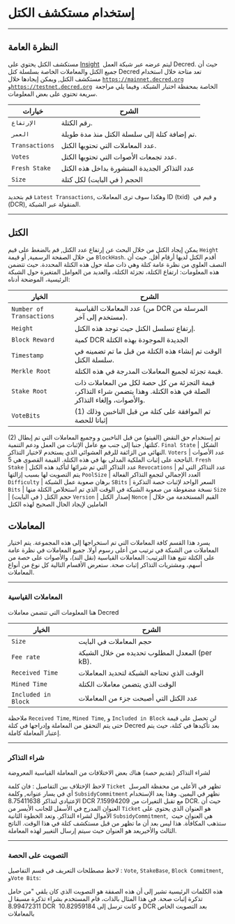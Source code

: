 # <i class="fa fa-cubes"></i> إستخدام مستكشف الكتل

---

## <i class="fa fa-info-circle"></i> النظرة العامة

مستكشف الكتل يحتوي على [Insight](https://github.com/bitpay/insight-ui)  ليتم عرضه عبر شبكة العمل Decred. حيث أن جميع الكتل والمعاملات الخاصة بسلسلة كتل Decred تعد متاحة خلال استخدام مستكشف الكتل, ويمكن إيجادها خلال [`https://mainnet.decred.org`](https://mainnet.decred.org) و[`https://testnet.decred.org`](https://testnet.decred.org)  الخاصة بمحفظة اختبار الشبكة.  وفيما يلي مراجعة سريعة تحتوي على بعض المعلومات.

خيارات         | الشرح
---            | ---
`الإرتفاع`       | رقم الكتلة.
`العمر`          | تم إضافة كتلة إلى سلسلة الكتل منذ مدة طويلة.
`Transactions` | عدد المعاملات التي تحتويها الكتل.
`Votes`        | عدد تجمعات الأصوات التي تحتويها الكتل.
`Fresh Stake`  | عدد التذاكر الجديدة المنشورة بداخل هذه الكتل
`Size`         | الحجم ( في البايت) لكل كتلة

قم بتحديد   `Latest Transactions`, وهكذا سوف ترى المعاملات ID (txid)  و قيم في (DCR),  المنقولة عبر الشبكة.

---

## <i class="fa fa-cube"></i> الكتل

يمكن إيجاد الكتل من خلال البحث عن إرتفاع عدد الكتل, قم بالضغط على قيم `Height` من خلال الصفحة الرسمية, أو قيمة `BlockHash`. أقدم الكتل لديها أرقام أقل. حيث أن النصف العلوي من نظرة عامة كتلة وهي ذات صلة حول هذه الكتلة المحددة. حيث تتضمن هذه المعلومات: ارتفاع الكتلة، تجزئة الكتلة، والعديد من العوامل المتغيرة حول الشبكة الرئيسية، الموضحة أدناه:

الخيار                   | الشرح
---                      | ---
`Number of Transactions` | عدد المعاملات القياسية (من DCR المرسلة من مستخدم إلى آخر).
`Height`                 | إرتفاع تسلسل الكتل حيث توجد هذه الكتل.
`Block Reward`           | كمية DCR الجديدة الموجودة بهذه الكتلة
`Timestamp`              | الوقت تم إنشاء هذه الكتلة من قبل ما تم تضمينه في سلسلة الكتل.
`Merkle Root`            | قيمة تجزئة لجميع المعاملات المدرجة في هذه الكتلة.
`Stake Root`             | قيمة التجزئة من كل حصة لكل من  المعاملات ذات الصلة في هذه الكتلة. وهذا يتضمن شراء التذاكر، والأصوات، وإلغاء التذاكر.
`VoteBits`               | (1) تم الموافقة على كتلة من قبل الناخبين وذلك إثباتا للحصة
(2) تم إستخدام حق النقض (الفيتو) من قبل الناخبين و وجميع المعاملات التي تم إبطال كتلتها,  جنبا إلى جنب مع عامل الإثبات من العمل ودعم التنمية.
`Final State`            | الشكل النهائي  من الزائفة للرقم العشوائي الذي يستخدم لاختيار التذاكر.
`Voters`                 | عدد الأصوات الناجحة على إثبات الملكية المدلى بها في هذه الكتلة. القيمة القصوى هي 5.
`Fresh Stake`            | عدد التذاكر التي تم شرائها لتأكيد هذه الكتل
`Revocations`            | عدد التذاكر التي لم يتم التصويت لها بسبب إزالتها
`PoolSize`               | العدد الإجمالي لتجمع التذاكر الفعالة
`Difficulty`             | برهان صعوبة عمل الشبكة
`SBits`                  | السعر الواحد لإثبات حصة التذكرة
`Bits`                   | نسخة مضغوطة من صعوبة الشبكة في الوقت الذي تم استخلاص الكتلة منها
`Size`                   | حجم الكتل ( في البايت)
`Version`                | إصدار الكتل
`Nonce`                  | القيم المستخدمة من خلال العاملين لإيجاد الحال الصحيح لهذه الكتل

## <i class="fa fa-exchange"></i> المعاملات

يسرد هذا القسم كافة المعاملات التي تم استخراجها إلى هذه المجموعة. يتم اختيار المعاملات من الشبكة في ترتيب من أعلى رسوم أولا. جميع المعاملات في نظرة عامة على الكتلة تتبع هذا الترتيب: المعاملات القياسية (نقل الند)، والأصوات على حصة من أسهم، ومشتريات التذاكر إثبات صحة. ستعرض الأقسام التالية كل نوع من أنواع المعاملات.

---

### المعاملات القياسية

هنا المعلومات التي تتضمن معاملات Decred

الخيار              | الشرح
---                 | ---
`Size`              | حجم المعاملات في البايت
`Fee rate`          | المعدل المطلوب تحديده من خلال الشبكة (per kB).
`Received Time`     | الوقت الذي تحتاجه الشبكة لتحديد المعاملات
`Mined Time`        | الوقت الذي يتضمن معاملات الكتلة
`Included in Block` | عدد الكتل التي أصبحت جزء من المعاملات

ملاحظة  `Received Time`, `Mined Time`, و `Included in Block` لن تحصل على قيمة حتى يتم التحقق من المعاملة وإدراجها في كتلة Decred بعد تأكيدها في كتلة، حيث يتم إعتبار المعاملة كاملة. 


---

### شراء التذاكر

لشراء التذاكر (تقديم حصة) هناك بعض الاختلافات من المعاملة القياسية المعروضة

لاحظ الإختلاف بين التفاصيل : فان كلمة `Ticket`  تظهر في الأعلى من محفظة المرسل أي في يسار عنوانه, وكلمة `SubsidyCommitment` نظهر في اليمين. وهذا يعد الإستخدام الإعتيادي لتذاكر 8.75411638 DCR مع تقبل التغيرات من  7.15994209 DCR. حيث أن العنوان المدرج في الأسفل للجانب الأيسر من  `Ticket` هو العنوان الذي يحتوي على الأموال لشراء التذاكر. وتعد الخطوة الثانية `SubsidyCommitment`,  هي العنوان حيث ستذهب المكافأة. هذا ليس بعد أن ما تظهر من قبل مستكشف كتلة في هذا الوقت. الناتج الثالث والأخيريعد هو العنوان حيث سيتم إرسال التغيير لهذه المعاملة.

---

### التصويت على الحصة

لاحظ مصطلحات التعريف في قسم التفاصيل : `Vote`, `StakeBase`, `Block Commitment`,  و`Vote Bits`:

هذه الكلمات الرئيسية تشير إلى أن هذه الصفقة هو التصويت الذي كان يلقي "من حامل تذكرة إثبات صحة. في هذا المثال بالذات، قام المستخدم بشراء تذكرة مسبقا ل  8.99472311 DCR  و كانت ترسل إلى 10.82959184 DCR بعد التصويت الخاص بالمعاملات
